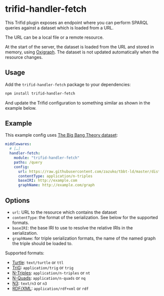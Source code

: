 # trifid-handler-fetch

This Trifid plugin exposes an endpoint where you can perform SPARQL queries against a dataset which is loaded from a URL.

The URL can be a local file or a remote resource.

At the start of the server, the dataset is loaded from the URL and stored in memory, using [Oxigraph](https://github.com/oxigraph/oxigraph).
The dataset is not updated automatically when the resource changes.

## Usage

Add the `trifid-handler-fetch` package to your dependencies:

```sh
npm install trifid-handler-fetch
```

And update the Trifid configuration to something similar as shown in the example below.

## Example

This example config uses [The Big Bang Theory dataset](https://www.npmjs.com/package/tbbt-ld/):

```yaml
middlewares:
  # […]
  handler-fetch:
    module: "trifid-handler-fetch"
    paths: /query
    config:
      url: https://raw.githubusercontent.com/zazuko/tbbt-ld/master/dist/tbbt.nt
      contentType: application/n-triples
      baseIRI: http://example.com
      graphName: http://example.com/graph
```

## Options

- `url`: URL to the resource which contains the dataset
- `contentType`: the format of the serialization. See below for the supported formats.
- `baseIRI`: the base IRI to use to resolve the relative IRIs in the serialization.
- `graphName`: for triple serialization formats, the name of the named graph the triple should be loaded to.

Supported formats:

- [Turtle](https://www.w3.org/TR/turtle/): `text/turtle` or `ttl`
- [TriG](https://www.w3.org/TR/trig/): `application/trig` or `trig`
- [N-Triples](https://www.w3.org/TR/n-triples/): `application/n-triples` or `nt`
- [N-Quads](https://www.w3.org/TR/n-quads/): `application/n-quads` or `nq`
- [N3](https://w3c.github.io/N3/spec/): `text/n3` or `n3`
- [RDF/XML](https://www.w3.org/TR/rdf-syntax-grammar/): `application/rdf+xml` or `rdf`
